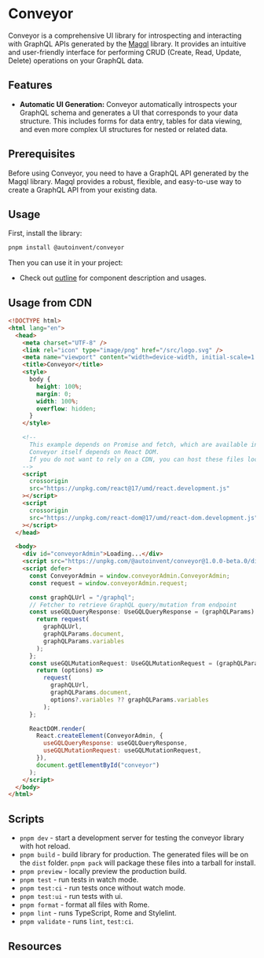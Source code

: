 # Conveyor

Conveyor is a comprehensive UI library for introspecting and interacting with GraphQL APIs generated by the [Magql](https://github.com/autoinvent/magql) library. It provides an intuitive and user-friendly interface for performing CRUD (Create, Read, Update, Delete) operations on your GraphQL data.

## Features

- **Automatic UI Generation:** Conveyor automatically introspects your GraphQL schema and generates a UI that corresponds to your data structure. This includes forms for data entry, tables for data viewing, and even more complex UI structures for nested or related data.

## Prerequisites

Before using Conveyor, you need to have a GraphQL API generated by the Magql library. Magql provides a robust, flexible, and easy-to-use way to create a GraphQL API from your existing data.

## Usage

First, install the library:

```bash
pnpm install @autoinvent/conveyor
```

Then you can use it in your project:

- Check out [outline](outline.md) for component description and usages.

## Usage from CDN

```html
<!DOCTYPE html>
<html lang="en">
  <head>
    <meta charset="UTF-8" />
    <link rel="icon" type="image/png" href="/src/logo.svg" />
    <meta name="viewport" content="width=device-width, initial-scale=1.0" />
    <title>Conveyor</title>
    <style>
      body {
        height: 100%;
        margin: 0;
        width: 100%;
        overflow: hidden;
      }
    </style>

    <!--
      This example depends on Promise and fetch, which are available in modern browsers, but can be "polyfilled" for older browsers.
      Conveyor itself depends on React DOM.
      If you do not want to rely on a CDN, you can host these files locally or nclude them directly in your favored resource bundler.
    -->
    <script
      crossorigin
      src="https://unpkg.com/react@17/umd/react.development.js"
    ></script>
    <script
      crossorigin
      src="https://unpkg.com/react-dom@17/umd/react-dom.development.js"
    ></script>
  </head>

  <body>
    <div id="conveyorAdmin">Loading...</div>
    <script src="https://unpkg.com/@autoinvent/conveyor@1.0.0-beta.0/dist/conveyor.umd.js"></script>
    <script defer>
      const ConveyorAdmin = window.conveyorAdmin.ConveyorAdmin;
      const request = window.conveyorAdmin.request;

      const graphQLUrl = "/graphql";
      // Fetcher to retrieve GraphQL query/mutation from endpoint
      const useGQLQueryResponse: UseGQLQueryResponse = (graphQLParams) => {
        return request(
          graphQLUrl,
          graphQLParams.document,
          graphQLParams.variables
        );
      };
      const useGQLMutationRequest: UseGQLMutationRequest = (graphQLParams) => {
        return (options) =>
          request(
            graphQLUrl,
            graphQLParams.document,
            options?.variables ?? graphQLParams.variables
          );
      };

      ReactDOM.render(
        React.createElement(ConveyorAdmin, {
          useGQLQueryResponse: useGQLQueryResponse,
          useGQLMutationRequest: useGQLMutationRequest,
        }),
        document.getElementById("conveyor")
      );
    </script>
  </body>
</html>
```

## Scripts

- `pnpm dev` - start a development server for testing the conveyor library with hot reload.
- `pnpm build` - build library for production. The generated files will be on the `dist` folder. `pnpm pack` will package these files into a tarball for install.
- `pnpm preview` - locally preview the production build.
- `pnpm test` - run tests in watch mode.
- `pnpm test:ci` - run tests once without watch mode.
- `pnpm test:ui` - run tests with ui.
- `pnpm format` - format all files with Rome.
- `pnpm lint` - runs TypeScript, Rome and Stylelint.
- `pnpm validate` - runs `lint`, `test:ci`.

## Resources
